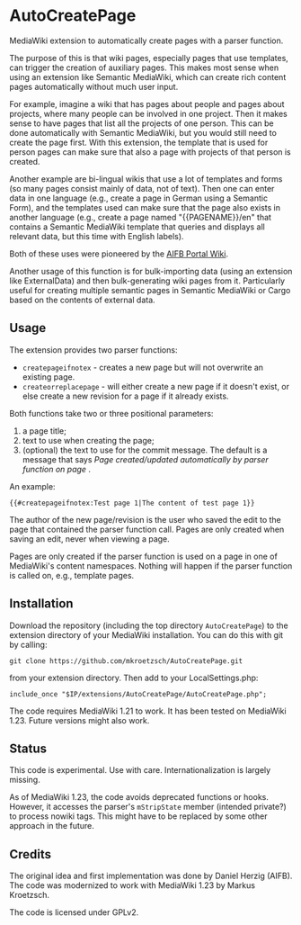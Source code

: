 AutoCreatePage
==============

MediaWiki extension to automatically create pages with a parser function.

The purpose of this is that wiki pages, especially pages that use templates,
can trigger the creation of auxiliary pages. This makes most sense when using
an extension like Semantic MediaWiki, which can create rich content pages
automatically without much user input.

For example, imagine a wiki that has pages about people and pages about projects,
where many people can be involved in one project. Then it makes sense to have pages
that list all the projects of one person. This can be done automatically with
Semantic MediaWiki, but you would still need to create the page first. With this
extension, the template that is used for person pages can make sure that also a page
with projects of that person is created.

Another example are bi-lingual wikis that use a lot of templates and forms (so many
pages consist mainly of data, not of text). Then one can enter data in one language
(e.g., create a page in German using a Semantic Form), and the templates used can
make sure that the page also exists in another language (e.g., create a page named
"{{PAGENAME}}/en" that contains a Semantic MediaWiki template that queries and
displays all relevant data, but this time with English labels).

Both of these uses were pioneered by the [AIFB Portal Wiki](http://www.aifb.kit.edu/).

Another usage of this function is for bulk-importing data (using an extension like
ExternalData) and then bulk-generating wiki pages from it. Particularly useful for
creating multiple semantic pages in Semantic MediaWiki or Cargo based on the contents
of external data.


Usage
-----

The extension provides two parser functions:
* `createpageifnotex` - creates a new page but will not overwrite an existing page.
* `createorreplacepage` - will either create a new page if it doesn't exist, or else create a new revision for a page if it already exists.

Both functions take two or three positional parameters:
1. a page title;
2. text to use when creating the page;
3. (optional) the text to use for the commit message. The default is a message that says *Page created/updated automatically by parser function on page <link to page>*.

An example:

`{{#createpageifnotex:Test page 1|The content of test page 1}}`

The author of the new page/revision is the user who saved the edit to the page
that contained the parser function call. Pages are only created when
saving an edit, never when viewing a page.

Pages are only created if the parser function is used on a page in one of MediaWiki's
content namespaces. Nothing will happen if the parser function is called on, e.g.,
template pages.


Installation
------------

Download the repository (including the top directory `AutoCreatePage`) to the extension
directory of your MediaWiki installation. You can do this with git by calling:

`git clone https://github.com/mkroetzsch/AutoCreatePage.git`

from your extension directory. Then add to your LocalSettings.php:

`include_once "$IP/extensions/AutoCreatePage/AutoCreatePage.php";`

The code requires MediaWiki 1.21 to work. It has been tested on MediaWiki 1.23.
Future versions might also work.


Status
------

This code is experimental. Use with care. Internationalization is largely missing.

As of MediaWiki 1.23, the code avoids deprecated functions or hooks. However, it
accesses the parser's `mStripState` member (intended private?) to process nowiki
tags. This might have to be replaced by some other approach in the future.


Credits
-------

The original idea and first implementation was done by Daniel Herzig (AIFB). The code
was modernized to work with MediaWiki 1.23 by Markus Kroetzsch.

The code is licensed under GPLv2.
